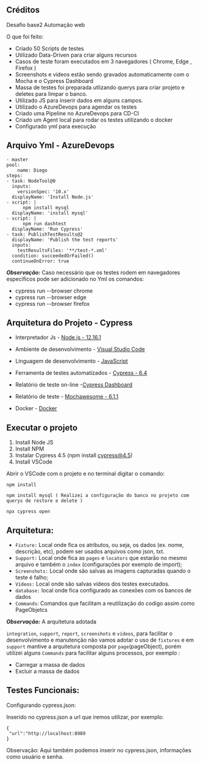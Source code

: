 ## Créditos
  
Desafio base2 Automação web

O que foi feito:

- Criado 50 Scripts de testes 
- Utilizado Data-Driven para criar alguns recursos
- Casos de teste foram executados em 3 navegadores ( Chrome, Edge , Firefox )
- Screenshots e videos estão sendo gravados automaticamente com o Mocha e o Cypress Dashboard
- Massa de testes foi preparada utlizando querys para criar projeto e deletes para limpar o banco.
- Utilizado JS para inserir dados em alguns campos.
- Utilizado o AzureDevops para agendar os testes
- Criado uma Pipeline no AzureDevops para CD-CI
- Criado um Agent local para rodar os testes utilizando o docker 
- Configurado yml para execução

## Arquivo Yml - AzureDevops
```
- master
pool:
    name: Diego
steps:
- task: NodeTool@0
  inputs:
    versionSpec: '10.x'
  displayName: 'Install Node.js'
- script: |
      npm install mysql
  displayName: 'install mysql'
- script: |
      npm run dashtest
  displayName: 'Run Cypress'
- task: PublishTestResults@2
  displayName: 'Publish the test reports'
  inputs:
    testResultsFiles: '**/test-*.xml'
  condition: succeededOrFailed()
  continueOnError: true
  ```
***Observação:*** Caso necessário que os testes rodem em navegadores específicos pode ser adicionado no Yml os comandos:
- cypress run --browser chrome
- cypress run --browser edge
- cypress run --browser firefox

## Arquitetura do Projeto - Cypress

- Interpretador Js - [Node.js - 12.16.1](https://nodejs.org/en/)

- Ambiente de desenvolvimento - [Visual Studio Code](https://code.visualstudio.com)

- Linguagem de desenvolvimento - [JavaScript](https://www.javascript.com)

- Ferramenta de testes automatizados - [Cypress - 6.4](http://cypress.io)

- Relatório de teste on-line -[Cypress Dashboard](https://dashboard.cypress.io/)

- Relatório de teste - [Mochawesome - 6.1.1](https://www.npmjs.com/package/mochawesome)

- Docker - [Docker](https://www.docker.com/get-started)

## Executar o projeto

 1. Install Node JS 
 2. Install NPM 
 3. Instalar Cypress 4.5 (npm install cypress@4.5)
 4. Install VSCode


Abrir o VSCode com o projeto e no terminal digitar o comando:

    npm install
    
    npm install mysql ( Realizei a configuração do banco no projeto com querys de restore e delete )

    npx cypress open
    
## Arquitetura:

-  `Fixture:` Local onde fica os atributos, ou seja, os dados (ex. nome, descrição, etc), podem ser usados arquivos como json, txt.
-  `Support:` Local onde fica as  `pages`  e `locators` que estarão no mesmo arquivo e também o `index` (configurações por exemplo de import);
-  `Screenshots:` Local onde são salvas as imagens capturadas quando o teste é falho;
-  `Vídeos:` Local onde são salvas vídeos dos testes executados.
-  `database:` local onde fica configurado as conexões com os bancos de dados
-  `Commands`: Comandos que facilitam a reutilização do codigo assim como PageObjetcs

***Observação:*** A arquitetura adotada

`integration`, `support`, `report`, `screenshots` e `vídeos`, para facilitar o desenvolvimento e manutenção não vamos adotar o uso de `fixtures` e em `support` mantive a arquitetura composta por `page`(pageObject), porém utilizei alguns `Commands` para facilitar alguns processos, por exemplo : 

- Carregar a massa de dados
- Excluir a massa de dados

  
## Testes Funcionais:
Configurando cypress.json:

Inserido no cypress.json a url que iremos utilizar, por exemplo:

    {
     "url":"http://localhost:8989
    }

 Observação: Aqui também podemos inserir no cypress.json, informações como usuário e senha.



